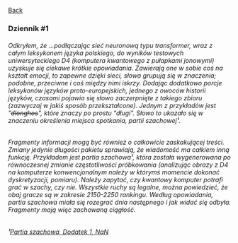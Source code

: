 [Back](/index.md)

### Dziennik #1

###### Odkryłem, że ...podłączając sieć neuronową typu transformer, wraz z całym leksykonem języka polskiego, do wyników testowych uniwersyteckiego D4 (komputera kwantowego z pułapkami jonowymi) uzyskuje się ciekawe krótkie opowiadania. Zawierają one w sobie coś na kształt emocji, to zapewne dzięki sieci, słowa grupują się w znaczenia; podobne, przeciwne i coś między nimi iskrzy. Dodając dodatkowo porcje leksykonów języków proto-europejskich, jednego z owoców historii języków, czasami pojawia się słowo zaczerpnięte z takiego zbioru (zazwyczaj w jakiś sposób przekształcone). Jednym z przykładów jest "~~dlonghos~~", które znaczy po prostu "długi". Słowo to ukazało się w znaczeniu określenia miejsca spotkania, partii szachowej¹.
###### Fragmenty informacji mogą być również o całkowicie zaskakującej treści. Zmiany jedynie długości pakietu sprawiają, że wiadomość ma całkiem inną funkcję. Przykładem jest partia szachowa¹, która została wygenerowana po równoczesnej zmianie częstotliwości próbkowania (analizując obrazy z D4 na komputerze konwencjonalnym należy w którymś momencie dokonać dyskretyzacji, pomiaru). Należy zapytać, czy kwantowy komputer potrafi grać w szachy, czy nie. Wszystkie ruchy są legalne, można powiedzieć, że obaj gracze są w zakresie 2150-2250 rankingu. Według opowiadania, partia szachowa miała się rozegrać dnia następnego i jak widać się odbyła. Fragmenty mają więc zachowaną ciągłość.
###### ¹[Partia szachowa, Dodatek 1, NaN](/szachyNaN.md)

